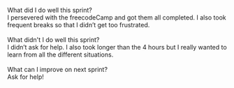 What did I do well this sprint?<br>
I persevered with the freecodeCamp and got them all completed. I also took frequent breaks so that I didn’t get too frustrated.
<br>
<br>
What didn't I do well this sprint?<br>
I didn’t ask for help. I also took longer than the 4 hours but I really wanted to learn from all the different situations.
<br>
<br>
What can I improve on next sprint?<br>
Ask for help! 
